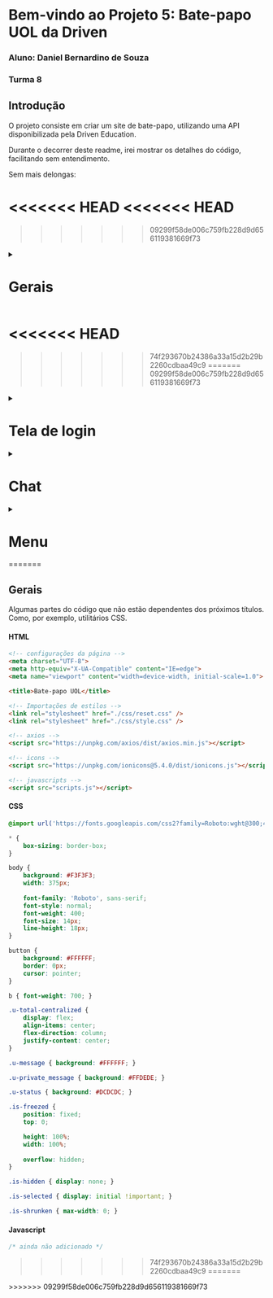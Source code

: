 # Bem-vindo ao Projeto 5: Bate-papo UOL da Driven
### Aluno: Daniel Bernardino de Souza
### Turma 8

## Introdução

O projeto consiste em criar um site de bate-papo, utilizando uma API disponibilizada pela Driven Education.

Durante o decorrer deste readme, irei mostrar os detalhes do código, facilitando sem entendimento.

Sem mais delongas:

<<<<<<< HEAD
<<<<<<< HEAD
=======
>>>>>>> 09299f58de006c759fb228d9d656119381669f73
<details><summary><h1>Gerais</h1></summary>

<p>

Algumas partes do código que não estão dependentes dos próximos títulos. Como, por exemplo, utilitários CSS.

#### HTML
~~~html
<!-- configurações da página -->
<meta charset="UTF-8">
<meta http-equiv="X-UA-Compatible" content="IE=edge">
<meta name="viewport" content="width=device-width, initial-scale=1.0">

<title>Bate-papo UOL</title>

<!-- Importações de estilos -->
<link rel="stylesheet" href="./css/reset.css" />
<link rel="stylesheet" href="./css/style.css" />

<!-- axios -->
<script src="https://unpkg.com/axios/dist/axios.min.js"></script>

<!-- icons -->
<script src="https://unpkg.com/ionicons@5.4.0/dist/ionicons.js"></script>

<!-- javascripts -->
<script src="scripts.js"></script>
~~~
#### CSS
~~~css
@import url('https://fonts.googleapis.com/css2?family=Roboto:wght@300;400;700&display=swap');

* {
    box-sizing: border-box;
}

body {
    background: #F3F3F3;
    width: 375px;
    
    font-family: 'Roboto', sans-serif;
    font-style: normal;
    font-weight: 400;
    font-size: 14px;
    line-height: 18px;
}

button {
    background: #FFFFFF;
    border: 0px;
    cursor: pointer;
}

b { font-weight: 700; }

.u-total-centralized {
    display: flex;
    align-items: center;
    flex-direction: column;
    justify-content: center;
}

.u-message { background: #FFFFFF; }

.u-private_message { background: #FFDEDE; }

.u-status { background: #DCDCDC; }

.is-freezed {
    position: fixed;
    top: 0;

    height: 100%;
    width: 100%;
    
    overflow: hidden;
}

.is-hidden { display: none; }

.is-selected { display: initial !important; }

.is-shrunken { max-width: 0; }
~~~
#### Javascript
~~~javascript
/* ainda não adicionado */
~~~
</p>
</details>

<<<<<<< HEAD
=======
>>>>>>> 74f293670b24386a33a15d2b29b2260cdbaa49c9
=======
>>>>>>> 09299f58de006c759fb228d9d656119381669f73
<details><summary><h1>Tela de login</h1></summary>

<p>
Uma interface que possui um input e um botão, perguntando e conferindo se o nome do usuário é válido para aquele chat. Logo depois, há uma tela de loading de 5s antes de entrar no chat.

#### HTML
~~~html
<!-- tela de login no servidor -->
<div class="c-login u-total-centralized js-login">

    <img src="./src/logo.png" class="c-login__logo" alt="login__logo" />

    <div class="js-login__input u-total-centralized">
        <input type="text" class="c-login__input js-login__name" placeholder="Digite seu nome" />
        <button class="c-login__button" onclick="registerAndLogin()">Entrar</button>
    </div>

    <div class="js-login__loader is-hidden">
        <img src="./src/loading-loader.gif" class="c-login__loader" alt="login__loader" />
    </div>

</div>
<!-- /tela de login no servidor -->
~~~
#### CSS
~~~css
.c-login {
    position: fixed;
    left: 0;
    top: 0;
    z-index: 5;

    background-color: #FFFFFF;
    height: 100%;
    width: 100%;
}

.c-login__logo {
    position: absolute;
    left: center;
    top: 15%;

    height: 92px;
    width: 130px;
}

.c-login__loader { width: 70px; }

.c-login__input {
    background: #FFFFFF;
    border: 1px solid #D7D7D7;
    border-radius: 4px;
    margin: 20px;
    height: 54px;
    width: 261px;

    font-size: 18px;
    text-align: center;
}

.c-login ::-webkit-input-placeholder { text-align: center; }

.c-login__button {
    background-color: black;
    background: #E7E7E7;
    border-radius: 9px;
    height: 45px;
    width: 109px;
}
~~~
#### Javascript
~~~javascript
/* ainda não adicionado */
~~~
</p>
</details>

<details><summary><h1>Chat</h1></summary>

<p>

Possui um topo fixo com a logo e menu. Além disso, todas as 100 últimas mensagens do servidor são puxadas e renderizadas na tela, mas você não conseguirá ver mensagens privadas que não foram destinadas a você.


#### HTML
~~~html
<!-- tela do bate-papo -->
<div class="c-screen">

    <div class="c-screen__top">
        <img src="./src/logo.png" alt="logo-uol" />
        <ion-icon name="people" id="js-screen__icon-menu"></ion-icon>
    </div>

    <div class="c-screen__chat js-screen__chat"></div>

    <div class="c-screen__bottom">

        <div>
            <input type="text" class="c-screen_input" placeholder="Escreva aqui...">
            <p id="js-screen__input-value" class="c-screen__input-value is-hidden">Enviando para Todos (reservadamente)</p>
        </div>

        <button class="c-screen__button" id="js-screen__button" onclick="sendMSM('.c-screen_input')">
            <ion-icon name="paper-plane-outline"></ion-icon>
        </button>

    </div>
</div>
<!-- /tela do bate-papo -->
~~~
#### CSS
~~~css
.c-screen__top, .c-screen__bottom  {
    position: fixed;
    left: 0;
    z-index: 1;

    background: #FFFFFF;
    height: 80px;
    padding: 0 21px;
    width: 100%;

    display: flex;
    align-items: center;
    justify-content: space-between;
}

.c-screen__top {
    top: 0;
    box-shadow: 0px 4px 6px rgba(0, 0, 0, 0.05);
}

.c-screen__bottom  {
    bottom: 0;
    box-shadow: 0px -4px 6px rgba(0, 0, 0, 0.05);
}

.c-screen__top ion-icon { font-size: 45px; }


.c-screen__bottom ion-icon { font-size: 26px; }

.c-screen__chat {
    margin-bottom: 90px;
    margin-top: 100px;
    width: 100%;
}

.c-screen__message {
    border-radius: 2px;
    margin: 6px 0px;
    min-height: 40px;
    width: 100%;

    display: flex;
    align-items: center;
}

.c-screen__message p {
    padding: 10px 8px;
    width: 375px;

    word-wrap: break-word;
}

.c-screen__hour { color: #AAAAAA; }

.c-screen__input-value {
    position: relative;
    top: 10px;
    
    color: #505050;

    font-weight: 300;
    font-size: 14px;
    line-height: 18px;
    
    pointer-events: none;
}

.c-screen_input[type='text'], input:focus {
    height: 50%;
    width: 97%;
    
    box-shadow: 0 0 0 0;
    border: 0 none;
    color: #000000;
    outline: 0;
    
    font-size: 18px;
    font-style: italic;
}
~~~
#### Javascript
~~~javascript
/* ainda não adicionado */
~~~
</p>
</details>

<details><summary><h1>Menu</h1></summary>

<p>

Esse menu contém todos os usuários online, atualizando a cada 10s e as opções de visibilidade da mensagem.

#### HTML
~~~html
<!-- fundo escuro do menu -->
<div class="c-menu__dark-bg js-menu__background is-shrunken"></div>

<!-- menu -->
<div class="c-menu js-menu is-shrunken">

    <!-- opções de destinatário -->
    <div>
        <h1>Escolha um contato para enviar mensagem:</h1>

        <div class="c-menu__selection js-menu__users"></div>
    </div>
    <!-- /opções de destinatário -->

    <!-- opções de visibilidade -->
    <div>
        <h1>Escolha a visibilidade:</h1>

        <div class="c-menu__selection js-menu__visibility">

            <div data-identifier="visibility" onclick="selectedMenuItem('js-option1', 'js-menu__visibility')">
                <div>
                    <ion-icon name="lock-open"></ion-icon>
                    <p>Público</p>
                </div>
                <ion-icon class="c-menu__icon is-hidden is-selected js-option1" name="checkmark-outline"></ion-icon>
            </div>

            <div data-identifier="visibility" onclick="selectedMenuItem('js-option2', 'js-menu__visibility')">
                <div>
                    <ion-icon name="lock-closed"></ion-icon>
                    <p>Reservadamente</p>
                </div>
                <ion-icon class="c-menu__icon is-hidden js-option2" name="checkmark-outline"></ion-icon>
            </div>

        </div>

    </div>
    <!-- /opções de visibilidade -->

</div>
<!-- /menu -->
~~~
#### CSS
~~~css
.c-menu {
    position: absolute;
    top: 0;
    right: 0;
    z-index: 2;

    background-color: #FFFFFF;
    height: 1000px;
    width: 80%;
    max-width: 80%;

    transition: max-width 1s ease-in-out;
    overflow: hidden;
}

.c-menu__dark-bg {
    position: fixed;
    top: 0;
    right: 0;
    z-index: 2;

    background: rgba(0, 0, 0, 0.6);
    height: 667px;
    width: 100%;
    max-width: 100%;

    transition: max-width 1s ease-in-out;
    overflow: hidden;
}

.c-menu h1 {
    margin: 25px 0;
    padding: 0 100px;

    font-weight: 700;
    font-size: 16px;
    line-height: 19px;

    display: flex;
    align-items: center;
    text-align: center;
    justify-content: center;
}

.c-menu__selection {
    font-size: 16px;
    line-height: 8px;
}

.c-menu__selection div {
    margin: 10px 20px;

    display: flex;
    align-items: center;
    justify-content: space-between;
}

.c-menu__selection div div { margin: 0 0; }

.c-menu__selection div div ion-icon {
    margin-left: 10px;
    margin-right: 20px;

    font-size: 25px;
}

.c-menu__icon {
    color: #28BB25;
    margin: 0 10px;

    font-size: 20px;
}
~~~
##### Javascript
~~~javascript
/* ainda não adicionado */
~~~
<<<<<<< HEAD
<<<<<<< HEAD
</p>
</details>
=======

## Gerais

Algumas partes do código que não estão dependentes dos próximos títulos. Como, por exemplo, utilitários CSS.

#### HTML
~~~html
<!-- configurações da página -->
<meta charset="UTF-8">
<meta http-equiv="X-UA-Compatible" content="IE=edge">
<meta name="viewport" content="width=device-width, initial-scale=1.0">

<title>Bate-papo UOL</title>

<!-- Importações de estilos -->
<link rel="stylesheet" href="./css/reset.css" />
<link rel="stylesheet" href="./css/style.css" />

<!-- axios -->
<script src="https://unpkg.com/axios/dist/axios.min.js"></script>

<!-- icons -->
<script src="https://unpkg.com/ionicons@5.4.0/dist/ionicons.js"></script>

<!-- javascripts -->
<script src="scripts.js"></script>
~~~
#### CSS
~~~css
@import url('https://fonts.googleapis.com/css2?family=Roboto:wght@300;400;700&display=swap');

* {
    box-sizing: border-box;
}

body {
    background: #F3F3F3;
    width: 375px;
    
    font-family: 'Roboto', sans-serif;
    font-style: normal;
    font-weight: 400;
    font-size: 14px;
    line-height: 18px;
}

button {
    background: #FFFFFF;
    border: 0px;
    cursor: pointer;
}

b { font-weight: 700; }

.u-total-centralized {
    display: flex;
    align-items: center;
    flex-direction: column;
    justify-content: center;
}

.u-message { background: #FFFFFF; }

.u-private_message { background: #FFDEDE; }

.u-status { background: #DCDCDC; }

.is-freezed {
    position: fixed;
    top: 0;

    height: 100%;
    width: 100%;
    
    overflow: hidden;
}

.is-hidden { display: none; }

.is-selected { display: initial !important; }

.is-shrunken { max-width: 0; }
~~~
#### Javascript
~~~javascript
/* ainda não adicionado */
~~~
>>>>>>> 74f293670b24386a33a15d2b29b2260cdbaa49c9
=======
</p>
</details>
>>>>>>> 09299f58de006c759fb228d9d656119381669f73
